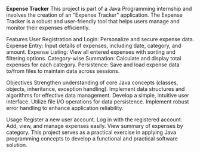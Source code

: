 **Expense Tracker**
This project is part of a Java Programming internship and involves the creation of an "Expense Tracker" application. The Expense Tracker is a robust and user-friendly tool that helps users manage and monitor their expenses efficiently.

Features
User Registration and Login: Personalize and secure expense data.
Expense Entry: Input details of expenses, including date, category, and amount.
Expense Listing: View all entered expenses with sorting and filtering options.
Category-wise Summation: Calculate and display total expenses for each category.
Persistence: Save and load expense data to/from files to maintain data across sessions.


Objectives
Strengthen understanding of core Java concepts (classes, objects, inheritance, exception handling).
Implement data structures and algorithms for effective data management.
Develop a simple, intuitive user interface.
Utilize file I/O operations for data persistence.
Implement robust error handling to enhance application reliability.


Usage
Register a new user account.
Log in with the registered account.
Add, view, and manage expenses easily.
View summary of expenses by category.
This project serves as a practical exercise in applying Java programming concepts to develop a functional and practical software solution.
